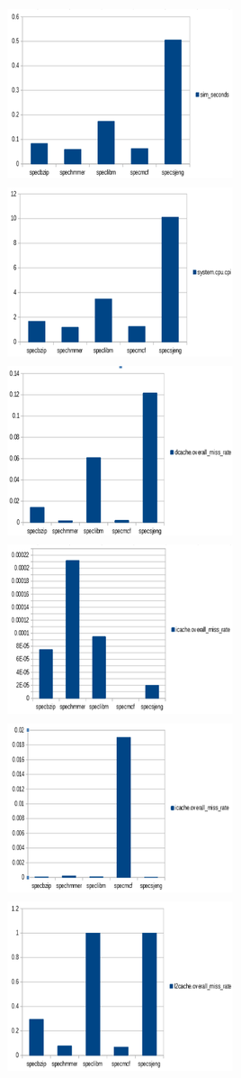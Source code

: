 <img src="https://github.com/AkisParousis/Computer_Architecture/blob/main/2nd%20Lab/Graphs/sim_seconds.png?raw=true" alt="simsec"
	title="A cute kitten" width="400" height="300" />

<img src="https://github.com/AkisParousis/Computer_Architecture/blob/main/2nd%20Lab/Graphs/cpi.png?raw=true" alt="cpi"
	title="A cute kitten" width="400" height="300" />
	
<img src="https://github.com/AkisParousis/Computer_Architecture/blob/main/2nd%20Lab/Graphs/dcachemissrate.png?raw=true" alt="cpi"
	title="A cute kitten" width="400" height="300" />
	
<img src="https://github.com/AkisParousis/Computer_Architecture/blob/main/2nd%20Lab/Graphs/icachemissrate1.png?raw=true" alt="cpi"
	title="A cute kitten" width="400" height="300" />
	
<img src="https://github.com/AkisParousis/Computer_Architecture/blob/main/2nd%20Lab/Graphs/icachemissrate2.png?raw=true" alt="cpi"
	title="A cute kitten" width="400" height="300" />
	
<img src="https://github.com/AkisParousis/Computer_Architecture/blob/main/2nd%20Lab/Graphs/l2cachemissrate.png?raw=true" alt="cpi"
	title="A cute kitten" width="400" height="300" />

